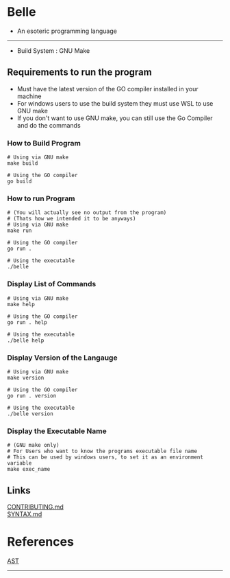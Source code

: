 # Belle
- An esoteric programming language

---
- Build System : GNU Make

## Requirements to run the program
- Must have the latest version of the GO compiler installed in your machine
- For windows users to use the build system they must use WSL to use GNU make
- If you don't want to use GNU make, you can still use the Go Compiler and do the commands

### How to Build Program
```
# Using via GNU make
make build

# Using the GO compiler
go build
```

### How to run Program
```
# (You will actually see no output from the program)
# (Thats how we intended it to be anyways)
# Using via GNU make
make run

# Using the GO compiler
go run .

# Using the executable
./belle
```

### Display List of Commands
```
# Using via GNU make
make help

# Using the GO compiler
go run . help

# Using the executable
./belle help
```

### Display Version of the Langauge
```
# Using via GNU make
make version

# Using the GO compiler
go run . version

# Using the executable 
./belle version
```

### Display the Executable Name
```
# (GNU make only)
# For Users who want to know the programs executable file name 
# This can be used by windows users, to set it as an environment variable
make exec_name
```
## Links
[CONTRIBUTING.md](https://github.com/KisuraWSP/simp_/blob/main/CONTRIBUTING.md)<br>
[SYNTAX.md](https://github.com/KisuraWSP/simp_/blob/main/SYNTAX.md)

# References
[AST](https://en.wikipedia.org/wiki/Abstract_syntax_tree)


---
